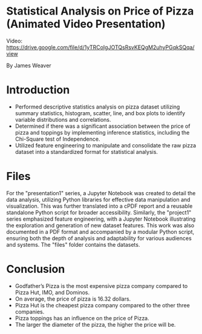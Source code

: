 # Statistical Analysis on Price of Pizza (Animated Video Presentation)
Video: https://drive.google.com/file/d/1yTRCoIgJOTQsRsvKEQgM2uhyPGqkSQqa/view

By James Weaver

# Introduction
- Performed descriptive statistics analysis on pizza dataset utilizing summary statistics, histogram, scatter, line, and
box plots to identify variable distributions and correlations.
- Determined if there was a significant association between the price of pizza and toppings by implementing
inference statistics, including the Chi-Square test of Independence.
- Utilized feature engineering to manipulate and consolidate the raw pizza dataset into a standardized format for statistical analysis.

# Files
For the "presentation1" series, a Jupyter Notebook was created to detail the data analysis, utilizing Python libraries for effective data manipulation and visualization. This was further translated into a cPDF report and a reusable standalone Python script for broader accessibility. Similarly, the "project1" series emphasized feature engineering, with a Jupyter Notebook illustrating the exploration and generation of new dataset features. This work was also documented in a PDF format and accompanied by a modular Python script, ensuring both the depth of analysis and adaptability for various audiences and systems. The "files" folder contains the datasets.

# Conclusion
- Godfather’s Pizza is the most expensive pizza company compared to Pizza Hut, IMO, and Dominos.
- On average, the price of pizza is 16.32 dollars.
- Pizza Hut is the cheapest pizza company compared to the other three companies.
- Pizza toppings has an influence on the price of Pizza.
- The larger the diameter of the pizza, the higher the price will be.
